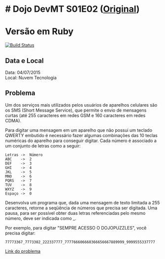 # # Dojo DevMT S01E02 ([Original](https://github.com/devmatogrosso/dojo-s01e02-escrevendo-no-celular))

# Versão em Ruby
[![Build Status](https://travis-ci.org/fabiancarlos/dojo-s01e02-escrevendo-no-celular.rb.svg)](https://travis-ci.org/fabiancarlos/dojo-s01e02-escrevendo-no-celular.rb)

## Data e Local
Data: 04/07/2015  
Local: Nuvem Tecnologia  

## Problema
Um dos serviços mais utilizados pelos usuários de aparelhos celulares são os SMS (Short Message Service), que permite o envio de mensagens curtas (até 255 caracteres em redes GSM e 160 caracteres em redes CDMA).

Para digitar uma mensagem em um aparelho que não possui um teclado QWERTY embutido é necessário fazer algumas combinações das 10 teclas numéricas do aparelho para conseguir digitar. Cada número é associado a um conjunto de letras como a seguir:

    Letras ->  Número
    ABC    ->  2 
    DEF    ->  3 
    GHI    ->  4 
    JKL    ->  5 
    MNO    ->  6 
    PQRS   ->  7 
    TUV    ->  8 
    WXYZ   ->  9 
    Espaço ->  0 

Desenvolva um programa que, dada uma mensagem de texto limitada a 255 caracteres, retorne a seqüência de números que precisa ser digitada. Uma pausa, para ser possível obter duas letras referenciadas pelo mesmo número, deve ser indicada como _.

Por exemplo, para digitar "SEMPRE ACESSO O DOJOPUZZLES", você precisa digitar:

    77773367_7773302_222337777_777766606660366656667889999_9999555337777

[Link do problema](http://dojopuzzles.com/problemas/exibe/escrevendo-no-celular/)